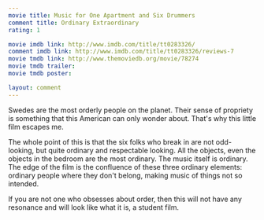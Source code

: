 ```yaml
---
movie title: Music for One Apartment and Six Drummers
comment title: Ordinary Extraordinary
rating: 1

movie imdb link: http://www.imdb.com/title/tt0283326/
comment imdb link: http://www.imdb.com/title/tt0283326/reviews-7
movie tmdb link: http://www.themoviedb.org/movie/78274
movie tmdb trailer: 
movie tmdb poster: 

layout: comment
---
```


Swedes are the most orderly people on the planet. Their sense of propriety is something that this American can only wonder about. That's why this little film escapes me.

The whole point of this is that the six folks who break in are not odd-looking, but quite ordinary and respectable looking. All the objects, even the objects in the bedroom are the most ordinary. The music itself is ordinary. The edge of the film is the confluence of these three ordinary elements: ordinary people where they don't belong, making music of things not so intended.

If you are not one who obsesses about order, then this will not have any resonance and will look like what it is, a student film.